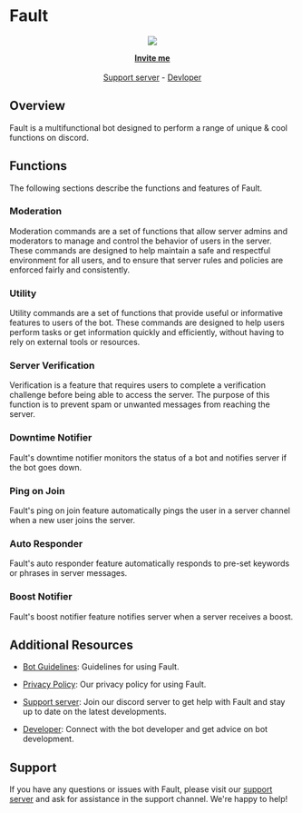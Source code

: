 # Fault
<p align="center">

   <!--project-->

<p align="center">

<img src="https://cdn.discordapp.com/avatars/1103697636218904637/dfb49ad48d04d712428d47eb233d4587.png?size=1024">
</p>

  
<p align="center">
   <a href="https://discordapp.com/oauth2/authorize?client_id=1103697636218904637&scope=bot+applications.commands&permissions=268561646"><strong>Invite me</strong></a>
   <br> <br>
   <a href="https://discord.gg/gpqMWg5PAY">Support server</a> - <a href="https://discord.com/users/887973552958087168">Devloper</a>
   
</p>

</p>






 







## Overview

Fault is a multifunctional bot designed to perform a range of unique & cool functions on discord.

## Functions

The following sections describe the functions and features of Fault.

### Moderation

Moderation commands are a set of functions that allow server admins and moderators to manage and control the behavior of users in the server. These commands are designed to help maintain a safe and respectful environment for all users, and to ensure that server rules and policies are enforced fairly and consistently.

### Utility

Utility commands are a set of functions that provide useful or informative features to users of the bot. These commands are designed to help users perform tasks or get information quickly and efficiently, without having to rely on external tools or resources.

### Server Verification

Verification is a feature that requires users to complete a verification challenge before being able to access the server. The purpose of this function is to prevent spam or unwanted messages from reaching the server.

### Downtime Notifier

Fault's downtime notifier monitors the status of a bot and notifies server if the bot goes down.

### Ping on Join

Fault's ping on join feature automatically pings the user in a server channel when a new user joins the server.

### Auto Responder

Fault's auto responder feature automatically responds to pre-set keywords or phrases in server messages.

### Boost Notifier

Fault's boost notifier feature notifies server when a server receives a boost.

## Additional Resources

- [Bot Guidelines](https://github.com/spencexd7/fault/blob/main/guidelines.md): Guidelines for using Fault.

- [Privacy Policy](https://github.com/spencexd7/fault/blob/main/privacy%20policy.md): Our privacy policy for using Fault.

- [Support server](https://discord.gg/gpqMWg5PAY): Join our discord server to get help with Fault and stay up to date on the latest developments.

- [Developer](https://discord.com/users/887973552958087168): Connect with the bot developer and get advice on bot development.

## Support

If you have any questions or issues with Fault, please visit our [support server](https://discord.gg/gpqMWg5PAY) and ask for assistance in the support channel. We're happy to help!
